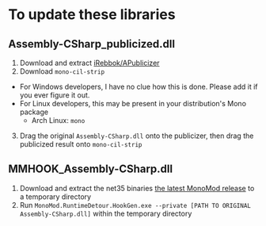 # To update these libraries
## Assembly-CSharp_publicized.dll
1. Download and extract [iRebbok/APublicizer](https://github.com/iRebbok/APublicizer/releases/latest)
2. Download `mono-cil-strip`  
  - For Windows developers, I have no clue how this is done. Please add it if you ever figure it out.  
  - For Linux developers, this may be present in your distribution's Mono package  
    - Arch Linux: `mono`
3. Drag the original `Assembly-CSharp.dll` onto the publicizer, then drag the publicized result onto `mono-cil-strip`
## MMHOOK_Assembly-CSharp.dll
1. Download and extract the net35 binaries [the latest MonoMod release](https://github.com/MonoMod/MonoMod/releases/latest) to a temporary directory
2. Run `MonoMod.RuntimeDetour.HookGen.exe --private [PATH TO ORIGINAL Assembly-CSharp.dll]` within the temporary directory
